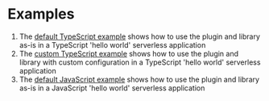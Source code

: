 # Examples

1. The [default TypeScript example](default) shows how to use the plugin and library as-is in a TypeScript 'hello world' serverless application
1. The [custom TypeScript example](custom) shows how to use the plugin and library with custom configuration in a TypeScript 'hello world' serverless application
1. The [default JavaScript example](default-js) shows how to use the plugin and library as-is in a JavaScript 'hello world' serverless application
